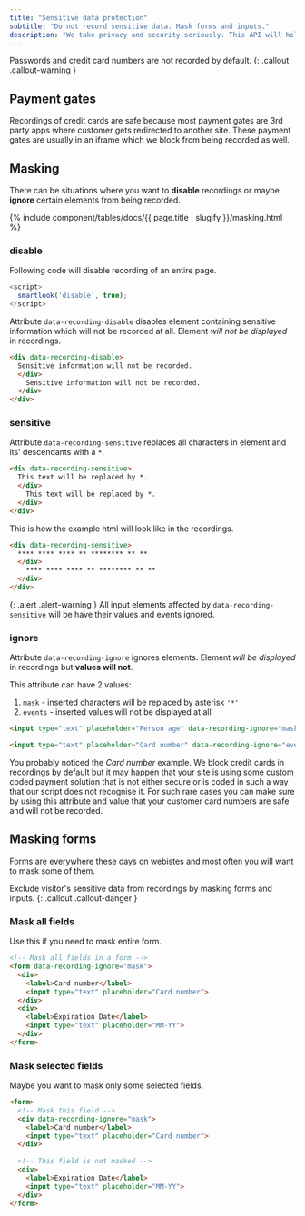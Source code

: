 ```yaml
---
title: "Sensitive data protection"
subtitle: "Do not record sensitive data. Mask forms and inputs."
description: "We take privacy and security seriously. This API will help you to implement same standards across your website."
---
```


Passwords and credit card numbers are not recorded by default.
{: .callout .callout-warning }

## Payment gates

Recordings of credit cards are safe because most payment gates are 3rd party apps where customer gets redirected to another site. These payment gates are usually in an iframe which we block from being recorded as well.

## Masking

There can be situations where you want to **disable** recordings or maybe **ignore** certain elements from being recorded.

{% include component/tables/docs/{{ page.title | slugify }}/masking.html %}

### disable

Following code will disable recording of an entire page.

```js
<script>
  smartlook('disable', true);
</script>
```

Attribute `data-recording-disable` disables element containing sensitive information which will not be recorded at all. Element *will not be displayed* in recordings.

```html
<div data-recording-disable>
  Sensitive information will not be recorded.
  </div>
    Sensitive information will not be recorded.
  </div>
</div>
```

### sensitive

Attribute `data-recording-sensitive` replaces all characters in element and its' descendants with a `*`. 

```html
<div data-recording-sensitive>
  This text will be replaced by *.
  </div>
    This text will be replaced by *.
  </div>
</div>
```

This is how the example html will look like in the recordings.

```html
<div data-recording-sensitive>
  **** **** **** ** ******** ** **
  </div>
    **** **** **** ** ******** ** **
  </div>
</div>
```

{: .alert .alert-warning }
All input elements affected by `data-recording-sensitive` will be have their values and events ignored.

### ignore

Attribute `data-recording-ignore` ignores elements. Element *will be displayed* in recordings but **values will not**.

This attribute can have 2 values:

1. `mask` - inserted characters will be replaced by asterisk `'*'`
2. `events` - inserted values will not be displayed at all

```html
<input type="text" placeholder="Person age" data-recording-ignore="mask">
```

```html
<input type="text" placeholder="Card number" data-recording-ignore="events">
```

You probably noticed the *Card number* example. We block credit cards in recordings by default but it may happen that your site is using some custom coded payment solution that is not either secure or is coded in such a way that our script does not recognise it. For such rare cases you can make sure by using this attribute and value that your customer card numbers are safe and will not be recorded.

## Masking forms

Forms are everywhere these days on webistes and most often you will want to mask some of them.

Exclude visitor's sensitive data from recordings by masking forms and inputs.
{: .callout .callout-danger }

### Mask all fields

Use this if you need to mask entire form.

```html
<!-- Mask all fields in a form -->
<form data-recording-ignore="mask">
  <div>
    <label>Card number</label>
    <input type="text" placeholder="Card number">
  </div>
  <div>
    <label>Expiration Date</label>
    <input type="text" placeholder="MM-YY">
  </div>
</form>
```

### Mask selected fields

Maybe you want to mask only some selected fields.

```html
<form>
  <!-- Mask this field -->
  <div data-recording-ignore="mask">
    <label>Card number</label>
    <input type="text" placeholder="Card number">
  </div>
  
  <!-- This field is not masked -->
  <div>
    <label>Expiration Date</label>
    <input type="text" placeholder="MM-YY">
  </div>
</form>
```
